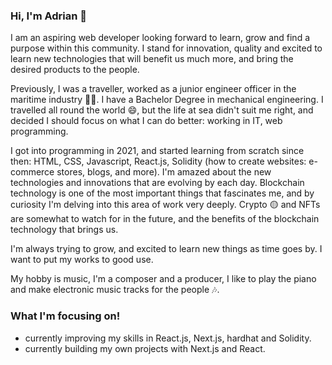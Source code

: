 ### Hi, I'm Adrian 👋 

<!--
**Hadriani/Hadriani** is a ✨ _special_ ✨ repository because its `README.md` (this file) appears on your GitHub profile.

Here are some ideas to get you started:




- 🔭 I’m currently working on ...
- 🌱 I’m currently learning ...
- 👯 I’m looking to collaborate on ...
- 🤔 I’m looking for help with ...
- 💬 Ask me about ...
- 📫 How to reach me: ...
- 😄 Pronouns: ...
- ⚡ Fun fact: ...
--> I am an aspiring web developer looking forward to learn, grow and find a purpose within this community. I stand for innovation, quality and excited to learn new technologies that will benefit us much more, and bring the desired products to the people. 

Previously, I was a traveller, worked as a junior engineer officer in the maritime industry :ship::luggage:. I have a Bachelor Degree in mechanical engineering. I travelled all round the world :smile:, but the life at sea didn't suit me right, and
decided I should focus on what I can do better: working in IT, web programming. 

I got into programming in 2021, and started learning from scratch since then: HTML, CSS, Javascript, React.js, Solidity (how to create websites: e-commerce stores, blogs, and more). 
I'm amazed about the new technologies and innovations that are evolving by each day.
Blockchain technology is one of the most important things that fascinates me, and by curiosity I'm delving into this area of work very deeply. Crypto :yellow_circle: and NFTs are somewhat to watch for in the future, and the benefits of the blockchain technology that brings us.

I'm always trying to grow, and excited to learn new things as time goes by. I want to put my works to good use. 

My hobby is music, I'm a composer and a producer, I like to play the piano and make electronic music tracks for the people :notes:. 

### What I'm focusing on!
 - currently improving my skills in React.js, Next.js, hardhat and Solidity.
 - currently building my own projects with Next.js and React.

